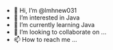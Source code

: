 - 👋 Hi, I’m @lmhnew031
- 👀 I’m interested in Java
- 🌱 I’m currently learning Java 
- 💞️ I’m looking to collaborate on ...
- 📫 How to reach me ...

<!---
lmhnew031/lmhnew031 is a ✨ special ✨ repository because its `README.md` (this file) appears on your GitHub profile.
You can click the Preview link to take a look at your changes.
--->
